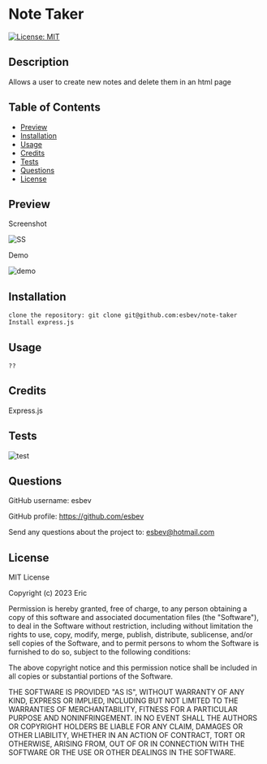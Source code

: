 # Note Taker

[![License: MIT](https://img.shields.io/badge/License-MIT-yellow.svg)](https://opensource.org/licenses/MIT)

## Description

Allows a user to create new notes and delete them in an html page

## Table of Contents
- [Preview](#preview)
- [Installation](#installation)
- [Usage](#usage)
- [Credits](#credits)
- [Tests](#tests)
- [Questions](#questions)
- [License](#license)

## Preview

Screenshot

![SS]()

Demo

![demo]()

## Installation

    clone the repository: git clone git@github.com:esbev/note-taker
    Install express.js

## Usage

    ??

## Credits

Express.js

## Tests

![test]()

## Questions

GitHub username: esbev

GitHub profile: https://github.com/esbev

Send any questions about the project to: esbev@hotmail.com

## License

MIT License

Copyright (c) 2023 Eric

Permission is hereby granted, free of charge, to any person obtaining a copy
of this software and associated documentation files (the "Software"), to deal
in the Software without restriction, including without limitation the rights
to use, copy, modify, merge, publish, distribute, sublicense, and/or sell
copies of the Software, and to permit persons to whom the Software is
furnished to do so, subject to the following conditions:

The above copyright notice and this permission notice shall be included in all
copies or substantial portions of the Software.

THE SOFTWARE IS PROVIDED "AS IS", WITHOUT WARRANTY OF ANY KIND, EXPRESS OR
IMPLIED, INCLUDING BUT NOT LIMITED TO THE WARRANTIES OF MERCHANTABILITY,
FITNESS FOR A PARTICULAR PURPOSE AND NONINFRINGEMENT. IN NO EVENT SHALL THE
AUTHORS OR COPYRIGHT HOLDERS BE LIABLE FOR ANY CLAIM, DAMAGES OR OTHER
LIABILITY, WHETHER IN AN ACTION OF CONTRACT, TORT OR OTHERWISE, ARISING FROM,
OUT OF OR IN CONNECTION WITH THE SOFTWARE OR THE USE OR OTHER DEALINGS IN THE
SOFTWARE.